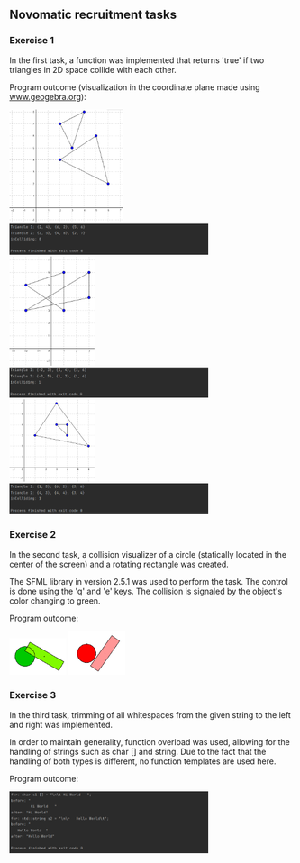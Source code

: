 ## Novomatic recruitment tasks
### Exercise 1
In the first task, a function was implemented that returns 'true' if two triangles in 2D space collide with each other.

Program outcome (visualization in the coordinate plane made using www.geogebra.org):

<img src="https://github.com/Mar-Ber/recruitment-tasks/blob/main/img/ex_1_img1.PNG" width=40% height=40%>
<img src="https://github.com/Mar-Ber/recruitment-tasks/blob/main/img/ex_1_img1_2.PNG" width=70% height=70%>
<img src="https://github.com/Mar-Ber/recruitment-tasks/blob/main/img/ex_1_img2.PNG" width=30% height=30%>
<img src="https://github.com/Mar-Ber/recruitment-tasks/blob/main/img/ex_1_img2_2.PNG" width=70% height=70%>
<img src="https://github.com/Mar-Ber/recruitment-tasks/blob/main/img/ex_1_img3.PNG" width=30% height=30%>
<img src="https://github.com/Mar-Ber/recruitment-tasks/blob/main/img/ex_1_img3_2.PNG" width=70% height=70%>

### Exercise 2
In the second task, a collision visualizer of a circle (statically located in the center of the screen) and a rotating rectangle was created.

The SFML library in version 2.5.1 was used to perform the task.
The control is done using the 'q' and 'e' keys. The collision is signaled by the object's color changing to green.

Program outcome:

<img src="https://github.com/Mar-Ber/recruitment-tasks/blob/main/img/ex_2_img1.PNG" width=20% height=20%>

<img src="https://github.com/Mar-Ber/recruitment-tasks/blob/main/img/ex_2_img2.PNG" width=20% height=20%>

### Exercise 3
In the third task, trimming of all whitespaces from the given string to the left and right was implemented.

In order to maintain generality, function overload was used, allowing for the handling of strings such as char [] and string. Due to the fact that the handling of both types is different, no function templates are used here.

Program outcome:

<img src="https://github.com/Mar-Ber/recruitment-tasks/blob/main/img/ex_3_img1.PNG" width=70% height=70%>
